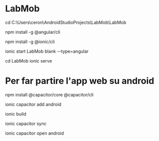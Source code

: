 # LabMob
cd C:\Users\ceron\AndroidStudioProjects\LabMob\LabMob

npm install -g @angular/cli

npm install -g @ionic/cli

ionic start LabMob blank --type=angular

cd LabMob
ionic serve


# Per far partire l'app web su android
npm install @capacitor/core @capacitor/cli

ionic capacitor add android

ionic build

ionic capacitor sync

ionic capacitor open android
